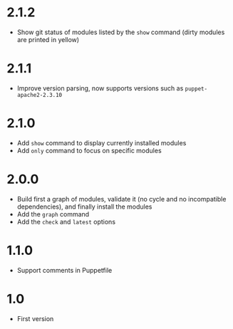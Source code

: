 
# 2.1.2

* Show git status of modules listed by the `show` command (dirty modules are printed in yellow) 

# 2.1.1

* Improve version parsing, now supports versions such as `puppet-apache2-2.3.10`

# 2.1.0

* Add `show` command to display currently installed modules
* Add `only` command to focus on specific modules

# 2.0.0

* Build first a graph of modules, validate it (no cycle and no incompatible dependencies), and finally install the modules
* Add the `graph` command
* Add the `check` and `latest` options

# 1.1.0

* Support comments in Puppetfile

# 1.0

* First version